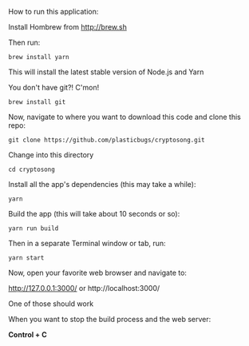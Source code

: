 How to run this application:

Install Hombrew from http://brew.sh

Then run:
```
brew install yarn
```
This will install the latest stable version of Node.js and Yarn

You don't have git?! C'mon!
```
brew install git
```

Now, navigate to where you want to download this code and clone this repo:
```
git clone https://github.com/plasticbugs/cryptosong.git
```
Change into this directory
```
cd cryptosong
```
Install all the app's dependencies (this may take a while):
```
yarn
```
Build the app (this will take about 10 seconds or so):
```
yarn run build
```
Then in a separate Terminal window or tab, run:
```
yarn start
```
Now, open your favorite web browser and navigate to:

http://127.0.0.1:3000/ or http://localhost:3000/

One of those should work

When you want to stop the build process and the web server:

**Control + C**